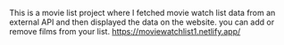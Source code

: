 This is a movie list project where I fetched movie watch list data from an external API and then displayed the data on the website. you can add or remove films from your list.               https://moviewatchlist1.netlify.app/     
 
